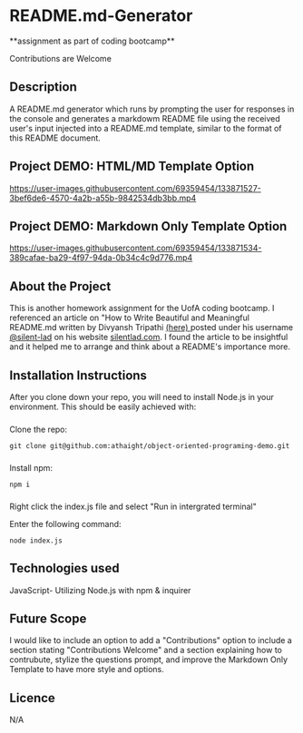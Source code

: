 <h1>README.md-Generator</h1>
<p>**assignment as part of coding bootcamp**</p>
<p>Contributions are Welcome</p>

## Description
A README.md generator which runs by prompting the user for responses in the console and generates a markdowm README file using the received user's input injected into a README.md template, similar to the format of this README document.  



<h2>Project DEMO: HTML/MD Template Option</h2>

https://user-images.githubusercontent.com/69359454/133871527-3bef6de6-4570-4a2b-a55b-9842534db3bb.mp4

<h2>Project DEMO: Markdown Only Template Option</h2>

https://user-images.githubusercontent.com/69359454/133871534-389cafae-ba29-4f97-94da-0b34c4c9d776.mp4



## About the Project
This is another homework assignment for the UofA coding bootcamp.
I referenced an article on "How to Write Beautiful and Meaningful README.md written by Divyansh Tripathi <a href="https://silentlad.com/how-to-write-beautiful-and-meaningful-readme.md" target="_blank">(here) </a>posted under his username <a href="https://github.com/silent-lad" target="_blank">@silent-lad</a> on his website <a href="https://silentlad.com" target="_blank">silentlad.com</a>.
I found the article to be insightful and it helped me to arrange and think about a README's importance more. 

## Installation Instructions
After you clone down your repo, you will need to install Node.js in your environment. This should be easily achieved with:

###
Clone the repo:
```
git clone git@github.com:athaight/object-oriented-programing-demo.git
```
###
Install npm:
```
npm i
```
###
Right click the index.js file and select "Run in intergrated terminal"

Enter the following command:
```
node index.js
```
###


## Technologies used
JavaScript- Utilizing Node.js with npm & inquirer

## Future Scope
I would like to include an option to add a "Contributions" option to include a section stating "Contributions Welcome" and a section explaining how to contrubute, stylize the questions prompt, and improve the Markdown Only Template to have more style and options. 

## Licence
N/A
